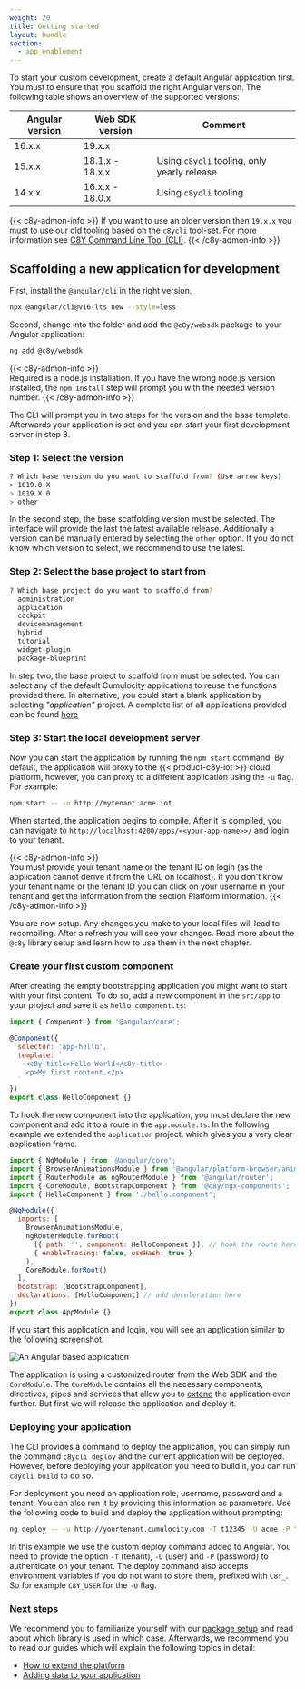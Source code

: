 ```yaml
---
weight: 20
title: Getting started
layout: bundle
section:
  - app_enablement
---
```


To start your custom development, create a default Angular application first. You must to ensure that you scaffold the right
Angular version. The following table shows an overview of the supported versions:

| Angular version | Web SDK version | Comment |
| --- | --- | --- |
| 16.x.x | 19.x.x | |
| 15.x.x | 18.1.x - 18.x.x | Using `c8ycli` tooling, only yearly release |
| 14.x.x | 16.x.x - 18.0.x | Using `c8ycli` tooling |

{{< c8y-admon-info >}}
If you want to use an older version then `19.x.x` you must to use our old tooling based on the `c8ycli` tool-set. For more information see [C8Y Command Line Tool (CLI)](/docs/web/development-tools/#c8y-cli).
{{< /c8y-admon-info >}}  


## Scaffolding a new application for development

First, install the `@angular/cli` in the right version.


```bash
npx @angular/cli@v16-lts new --style=less
```

Second, change into the folder and add the `@c8y/websdk` package to your Angular application:

```bash
ng add @c8y/websdk
```


{{< c8y-admon-info >}}  
Required is a node.js installation. If you have the wrong node.js version installed, the `npm install` step will prompt you with the needed version number.
{{< /c8y-admon-info >}}

The CLI will prompt you in two steps for the version and the base template. Afterwards your application is set and you can start your first development server in step 3.

### Step 1: Select the version

```bash
? Which base version do you want to scaffold from? (Use arrow keys)
> 1019.0.X 
> 1019.X.0 
> other
```

In the second step, the base scaffolding version must be selected. The interface will provide the
last the latest available release. Additionally a version can be manually entered by selecting the
`other` option. If you do not know which version to select, we recommend to use the latest.

### Step 2: Select the base project to start from

```bash
? Which base project do you want to scaffold from?
  administration
  application
  cockpit
  devicemanagement
  hybrid
  tutorial
  widget-plugin
  package-blueprint
```

In step two, the base project to scaffold from must be selected. You can select any of the default
Cumulocity applications to reuse the functions provided there. In alternative, you could start a
blank application by selecting _"application"_ project. A complete list of all applications provided
can be found [here](#/getting-started/library/overview#c8yapps-extendable-applications)

### Step 3: Start the local development server

Now you can start the application by running the `npm start` command. By default, the
application will proxy to the {{< product-c8y-iot >}} cloud platform, however, you can proxy to a different
application using the `-u` flag. For example:

```bash
npm start -- -u http://mytenant.acme.iot
```

When started, the application begins to compile. After it is compiled, you can navigate to
`http://localhost:4200/apps/<<your-app-name>>/` and login to your tenant.

{{< c8y-admon-info >}}  
You must provide your tenant name or the tenant ID on login (as the application cannot derive it from the URL on localhost). If you don't know your tenant name or the tenant ID you can click on your username in your tenant and get the information from the section Platform Information.
{{< /c8y-admon-info >}}  

You are now setup. Any changes you make to your local files will lead to recompiling. After a
refresh you will see your changes. Read more about the `@c8y` library setup and learn how to use
them in the next chapter.

### Create your first custom component

After creating the empty bootstrapping application you might want to start with your first content.
To do so, add a new component in the `src/app` to your project and save it as `hello.component.ts`:

```javascript
import { Component } from '@angular/core';

@Component({
  selector: 'app-hello',
  template: `
    <c8y-title>Hello World</c8y-title>
    <p>My first content.</p>
  `
})
export class HelloComponent {}
```

To hook the new component into the application, you must declare the new component and add it to
a route in the `app.module.ts`. In the following example we extended the `application` project,
which gives you a very clear application frame.

```javascript
import { NgModule } from '@angular/core';
import { BrowserAnimationsModule } from '@angular/platform-browser/animations';
import { RouterModule as ngRouterModule } from '@angular/router';
import { CoreModule, BootstrapComponent } from '@c8y/ngx-components';
import { HelloComponent } from './hello.component';

@NgModule({
  imports: [
    BrowserAnimationsModule,
    ngRouterModule.forRoot(
      [{ path: '', component: HelloComponent }], // hook the route here
      { enableTracing: false, useHash: true }
    ),
    CoreModule.forRoot()
  ],
  bootstrap: [BootstrapComponent],
  declarations: [HelloComponent] // add deceleration here
})
export class AppModule {}
```

If you start this application and login, you will see an application similar to the following
screenshot.

![An Angular based application](/images/web-sdk/hello-world-example.png)

The application is using a customized router from the Web SDK and the `CoreModule`. The `CoreModule`
contains all the necessary components, directives, pipes and services that allow you to
[extend](#/getting-started/guides/extension-points) the application even further. But first we will
release the application and deploy it.

### Deploying your application

The CLI provides a command to deploy the application, you can simply run the command `c8ycli deploy`
and the current application will be deployed. However, before deploying your application you need to
build it, you can run `c8ycli build` to do so.

For deployment you need an application role, username, password and a tenant. You can also run it by
providing this information as parameters. Use the following code to build and deploy the application
without prompting:

```bash
ng deploy -- -u http://yourtenant.cumulocity.com -T t12345 -U acme -P "*******"
```

In this example we use the custom deploy command added to Angular. You need to provide the option
`-T` (tenant), `-U` (user) and `-P` (password) to authenticate on your tenant. The deploy command
also accepts environment variables if you do not want to store them, prefixed with `C8Y_`. So for
example `C8Y_USER` for the `-U` flag.

### Next steps

We recommend you to familiarize yourself with our
[package setup](/web/overview/#libraries) and read about which library is used in which case.
Afterwards, we recommend you to read our guides which will explain the following topics in detail:

- [How to extend the platform](#/getting-started/guides/extension-points)
- [Adding data to your application](#/getting-started/guides/data-access)
